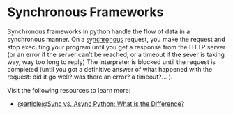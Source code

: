 # Synchronous Frameworks

Synchronous frameworks in python handle the flow of data in a synchronous manner. On a s̲y̲n̲c̲h̲r̲o̲n̲o̲u̲s̲ request, you make the request and stop executing your program until you get a response from the HTTP server (or an error if the server can't be reached, or a timeout if the sever is taking way, way too long to reply) The interpreter is blocked until the request is completed (until you got a definitive answer of what happened with the request: did it go well? was there an error? a timeout?... ).

Visit the following resources to learn more:

- [@article@Sync vs. Async Python: What is the Difference?](https://blog.miguelgrinberg.com/post/sync-vs-async-python-what-is-the-difference)
